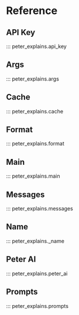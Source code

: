 # Reference

## API Key
::: peter_explains.api_key

## Args
::: peter_explains.args

## Cache
::: peter_explains.cache

## Format
::: peter_explains.format

## Main
::: peter_explains.main

## Messages
::: peter_explains.messages

## Name
::: peter_explains._name

## Peter AI
::: peter_explains.peter_ai

## Prompts
::: peter_explains.prompts